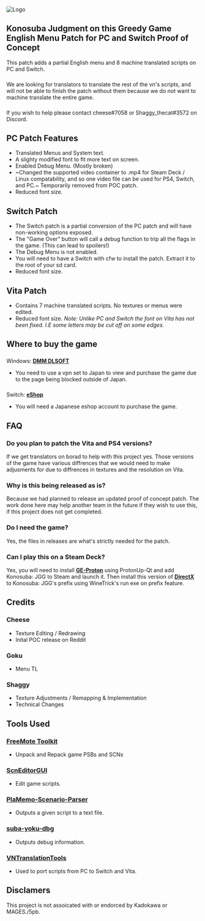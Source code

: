 ![Logo](https://user-images.githubusercontent.com/110912092/219731603-8aec72c2-743f-4310-9d8a-1673e449f9b0.png)
## Konosuba Judgment on this Greedy Game English Menu Patch for PC and Switch Proof of Concept
This patch adds a partial English menu and 8 machine translated scripts on PC and Switch.
###
We are looking for translators to translate the rest of the vn's scripts, and will not be able to finish the patch without them because we do not want to machine translate the entire game.
###
If you wish to help please contact cheese#7058 or Shaggy_thecat#3572 on Discord.
## PC Patch Features
- Translated Menus and System text.
- A slighty modified font to fit more text on screen.
- Enabled Debug Menu. (Mostly broken)
- ~Changed the supported video container to .mp4 for Steam Deck / Linux compatability, and so one video file can be used for PS4, Switch, and PC.~ Temporarily removed from POC patch.
- Reduced font size.
## Switch Patch
- The Switch patch is a partial conversion of the PC patch and will have non-working options exposed.
- The "Game Over" button will call a debug function to trip all the flags in the game. (This can lead to spoilers!)
- The Debug Menu is not enabled.
- You will need to have a Switch with cfw to install the patch. Extract it to the root of your sd card.
- Reduced font size.
## Vita Patch
- Contains 7 machine translated scripts. No textures or menus were edited.
- Reduced font size. _Note: Unlike PC and Switch the font on Vita has not been fixed. I.E some letters may be cut off on some edges._
## Where to buy the game
###
Windows: **[DMM DLSOFT](https://dlsoft.dmm.com/detail/images_0013/)**
- You need to use a vpn set to Japan to view and purchase the game due to the page being blocked outside of Japan.
###
Switch: **[eShop](https://store-jp.nintendo.com/list/software/70010000035750.html)**
- You will need a Japanese eshop account to purchase the game.
## FAQ
### Do you plan to patch the Vita and PS4 versions?
If we get translators on borad to help with this project yes. Those versions of the game have various diffrences that we would need to make adjusments for due to diffrences in textures and the resolution on Vita.
### Why is this being released as is?
Because we had planned to release an updated proof of concept patch. The work done here may help another team in the future if they wish to use this, if this project does not get completed.
### Do I need the game?
Yes, the files in releases are what's strictly needed for the patch.
### Can I play this on a Steam Deck?
Yes, you will need to install **[GE-Proton](https://github.com/GloriousEggroll/proton-ge-custom)** using ProtonUp-Qt and add Konosuba: JGG to Steam and launch it. Then install this version of **[DirectX](https://lutris.net/files/tools/directx-2010.tar.gz)** to Konosuba: JGG's prefix using WineTrick's run exe on prefix feature.
## Credits
### Cheese
- Texture Editing / Redrawing
- Inital POC release on Reddit
### Goku
- Menu TL
### Shaggy
- Texture Adjustments / Remapping & Implementation
- Technical Changes
## Tools Used
### **[FreeMote Toolkit](https://github.com/UlyssesWu/FreeMote)**
- Unpack and Repack game PSBs and SCNs
### **[ScnEditorGUI](https://github.com/hiroshiyuri/scn-editor-gui)**
- Edit game scripts.
### **[PlaMemo-Scenario-Parser](https://github.com/Rimi-kun/PlaMemo-Scenario-Parser)**
- Outputs a given script to a text file.
### **[suba-yoku-dbg](https://github.com/ErisOrder/suba-yoku-dbg)**
- Outputs debug information.
### **[VNTranslationTools](https://github.com/arcusmaximus/VNTranslationTools)**
- Used to port scripts from PC to Switch and Vita.
## Disclamers
This project is not assoicated with or endorced by Kadokawa or MAGES./5pb.
